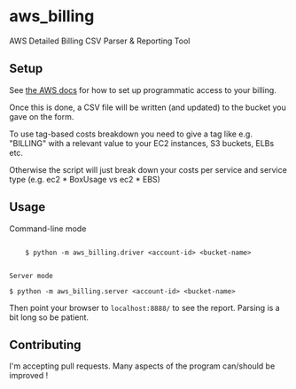 aws_billing
===========

AWS Detailed Billing CSV Parser &amp; Reporting Tool

Setup
-----

See [the AWS docs](http://docs.aws.amazon.com/awsaccountbilling/latest/about/programaccess.html) for how to set up programmatic access to your billing.

Once this is done, a CSV file will be written (and updated) to the bucket you gave on the form.

To use tag-based costs breakdown you need to give a tag like e.g. "BILLING" with a relevant value to your EC2 instances, S3 buckets, ELBs etc.

Otherwise the script will just break down your costs per service and service type (e.g. ec2 * BoxUsage vs ec2 * EBS)

Usage
-----

Command-line mode
~~~~~~~~~~~~~~~~~

    $ python -m aws_billing.driver <account-id> <bucket-name>


Server mode
~~~~~~~~~~~~~~~~~

    $ python -m aws_billing.server <account-id> <bucket-name>


Then point your browser to `localhost:8888/` to see the report. Parsing is a bit long so be patient.

Contributing
------------

I'm accepting pull requests. Many aspects of the program can/should be improved !


